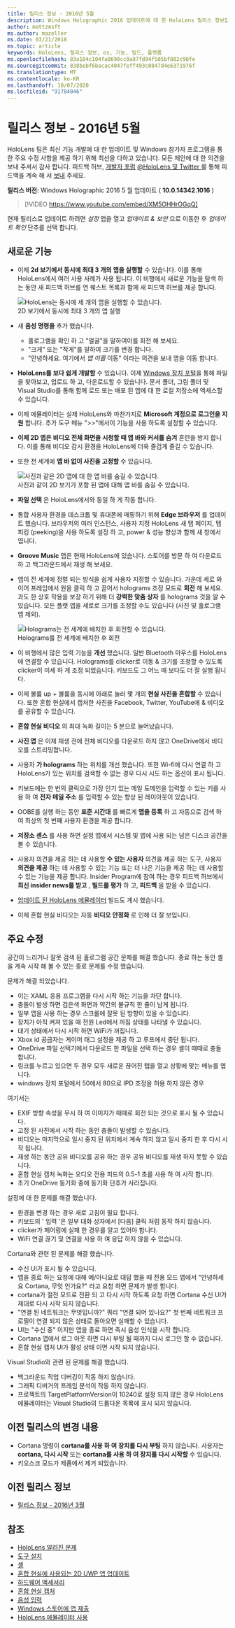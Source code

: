 ```yaml
---
title: 릴리스 정보 - 2016년 5월
description: Windows Holographic 2016 업데이트에 대 한 HoloLens 릴리스 정보입니다.
author: mattzmsft
ms.author: mazeller
ms.date: 03/21/2018
ms.topic: article
keywords: HoloLens, 릴리스 정보, os, 기능, 빌드, 플랫폼
ms.openlocfilehash: 83a184c104fa0690cc0a87fd94f505bf802c98fe
ms.sourcegitcommit: 838bebf6bacac4047feff493c0847d4e6371976f
ms.translationtype: MT
ms.contentlocale: ko-KR
ms.lasthandoff: 10/07/2020
ms.locfileid: "91784046"
---
```

# <a name="release-notes---may-2016"></a>릴리스 정보 - 2016년 5월

HoloLens 팀은 최신 기능 개발에 대 한 업데이트 및 Windows 참가자 프로그램을 통한 주요 수정 사항을 제공 하기 위해 최선을 다하고 있습니다. 모든 제안에 대 한 의견을 보내 주셔서 감사 합니다. 피드백 허브, [개발자 포럼](https://forums.hololens.com) [ @HoloLens 및 Twitter ](https://twitter.com/hololens)를 통해 피드백을 계속 해 서 [보내](https://docs.microsoft.com/windows/mixed-reality/give-us-feedback) 주세요.

**릴리스 버전:** Windows Holographic 2016 5 월 업데이트 ( **10.0.14342.1016** )

>[!VIDEO https://www.youtube.com/embed/XM5OHHrOGqQ]

현재 릴리스로 업데이트 하려면 *설정* 앱을 열고 *업데이트 & 보안* 으로 이동한 후 *업데이트 확인* 단추를 선택 합니다.

## <a name="new-features"></a>새로운 기능

* 이제 **2d 보기에서 동시에 최대 3 개의 앱을 실행할** 수 있습니다. 이를 통해 HoloLens에서 여러 사용 사례가 사용 됩니다. 이 비행에서 새로운 기능을 탐색 하는 동안 새 피드백 허브를 연 퀘스트 목록과 함께 새 피드백 허브를 제공 합니다.

  ![HoloLens는 동시에 세 개의 앱을 실행할 수 있습니다.](images/img-3625-400px.jpg)<br>
  2D 보기에서 동시에 최대 3 개의 앱 실행

* 새 **음성 명령을** 추가 했습니다.
   * 홀로그램을 확인 하 고 "얼굴"을 말하여이를 회전 해 보세요.
   * "크게" 또는 "작게"를 말하여 크기를 변경 합니다.
   * "안녕하세요. 여기에서 *앱 이름* 이동" 이라는 의견을 보내 앱을 이동 합니다.
* **HoloLens를 보다 쉽게 개발할** 수 있습니다. 이제 [Windows 장치 포털](https://docs.microsoft.com/windows/mixed-reality/develop/platform-capabilities-and-apis/using-the-windows-device-portal)을 통해 파일을 찾아보고, 업로드 하 고, 다운로드할 수 있습니다. 문서 폴더, 그림 폴더 및 Visual Studio를 통해 함께 로드 또는 배포 된 앱에 대 한 로컬 저장소에 액세스할 수 있습니다.
* 이제 에뮬레이터는 실제 HoloLens와 마찬가지로 **Microsoft 계정으로 로그인을 지원** 합니다. 추가 도구 메뉴 ">>"에서이 기능을 사용 하도록 설정할 수 있습니다.
* **이제 2D 앱은 비디오 전체 화면을 시청할 때 앱 바와 커서를 숨겨** 혼란을 방지 합니다. 이를 통해 비디오 감시 환경을 HoloLens에 더욱 즐겁게 즐길 수 있습니다.
* 또한 전 세계에 **앱 바 없이 사진을 고정할** 수 있습니다.

  ![사진과 같은 2D 앱에 대 한 앱 바를 숨길 수 있습니다.](images/img-3626-400px.jpg)<br>
  사진과 같이 2D 보기가 포함 된 앱에 대해 앱 바를 숨길 수 있습니다.

* **파일 선택** 은 HoloLens에서와 동일 하 게 작동 합니다.
* 통합 사용자 환경을 데스크톱 및 휴대폰에 매핑하기 위해 **Edge 브라우저** 를 업데이트 했습니다. 브라우저의 여러 인스턴스, 사용자 지정 HoloLens 새 탭 페이지, 탭 피킹 (peeking)을 사용 하도록 설정 하 고, power & 성능 향상과 함께 새 창에서 엽니다.
* **Groove Music** 앱은 현재 HoloLens에 있습니다. 스토어를 방문 하 여 다운로드 하 고 백그라운드에서 재생 해 보세요.
* 앱이 전 세계에 정렬 되는 방식을 쉽게 사용자 지정할 수 있습니다. 가운데 세로 와이어 프레임에서 원을 클릭 하 고 끌어서 holograms 조정 모드로 **회전** 해 보세요. 과도 한 상호 작용을 보장 하기 위해 더 **강력한 맞춤 상자** 를 holograms 것을 알 수 있습니다. 모든 플랫 앱을 세로로 크기를 조정할 수도 있습니다 (사진 및 홀로그램 앱 제외).

  ![Holograms는 전 세계에 배치한 후 회전할 수 있습니다.](images/img-3627-400px.jpg)<br>
  Holograms를 전 세계에 배치한 후 회전

* 이 비행에서 많은 입력 기능을 **개선** 했습니다. 일반 Bluetooth 마우스를 HoloLens에 연결할 수 있습니다. Holograms를 clicker로 이동 & 크기를 조정할 수 있도록 clicker이 미세 하 게 조정 되었습니다. 키보드도 그 어느 때 보다도 더 잘 실행 됩니다.
* 이제 볼륨 up + 볼륨을 동시에 아래로 눌러 몇 개의 **현실 사진을 혼합할** 수 있습니다. 또한 혼합 현실에서 캡처한 사진을 Facebook, Twitter, YouTube에 & 비디오를 공유할 수 있습니다.
* **혼합 현실 비디오** 의 최대 녹화 길이는 5 분으로 늘어났습니다.
* **사진 앱** 은 이제 재생 전에 전체 비디오를 다운로드 하지 않고 OneDrive에서 비디오를 스트리밍합니다.
* 사용자 **가 holograms** 하는 위치를 개선 했습니다. 또한 Wi-fi에 다시 연결 하 고 HoloLens가 있는 위치를 검색할 수 없는 경우 다시 시도 하는 옵션이 표시 됩니다.
* 키보드에는 한 번의 클릭으로 가장 인기 있는 메일 도메인을 입력할 수 있는 키를 사용 하 여 **전자 메일 주소** 를 입력할 수 있는 향상 된 레이아웃이 있습니다.
* OOBE를 실행 하는 동안 **표준 시간대** 를 빠르게 **앱을 등록** 하 고 자동으로 검색 하 여 최상의 첫 번째 사용자 환경을 제공 합니다.
* **저장소 센스** 를 사용 하면 설정 앱에서 시스템 및 앱에 사용 되는 남은 디스크 공간을 볼 수 있습니다.
* 사용자 의견을 제공 하는 데 사용할 **수 있는 사용자** 의견을 제공 하는 도구, 사용자 **의견을 제공** 하는 데 사용할 수 있는 기능 또는 더 나은 기능을 제공 하는 데 사용할 수 있는 기능을 제공 합니다. Insider Program에 참여 하는 경우 피드백 허브에서 **최신 insider news를 받고** , **빌드를 평가** 하 고, **피드백** 을 받을 수 있습니다.
* [업데이트 된 HoloLens 에뮬레이터](https://docs.microsoft.com/windows/mixed-reality/develop/install-the-tools) 빌드도 게시 했습니다.
* 이제 혼합 현실 비디오는 자동 **비디오 안정화** 로 인해 더 잘 보입니다.

## <a name="major-fixes"></a>주요 수정

공간이 느리거나 잘못 검색 된 홀로그램 공간 문제를 해결 했습니다. 종료 하는 동안 셸을 계속 시작 해 볼 수 있는 종료 문제를 수정 했습니다.

문제가 해결 되었습니다.
* 이는 XAML 응용 프로그램을 다시 시작 하는 기능을 차단 합니다.
* 충돌이 발생 하면 검은색 화면과 약간의 불규칙 한 줄이 남게 됩니다.
* 일부 앱을 사용 하는 경우 스크롤에 잘못 된 방향이 있을 수 있습니다.
* 장치가 아직 켜져 있을 때 전원 Led에서 꺼짐 상태를 나타낼 수 있습니다.
* 대기 상태에서 다시 시작 하면 WiFi가 꺼집니다.
* Xbox id 공급자는 게이머 태그 설정을 제공 하 고 루프에서 중단 됩니다.
* OneDrive 파일 선택기에서 다운로드 한 파일을 선택 하는 경우 셸이 때때로 충돌 합니다.
* 링크를 누르고 있으면 두 경우 모두 새로운 끊어진 탭을 열고 상황에 맞는 메뉴를 엽니다.
* windows 장치 포털에서 50에서 80으로 IPD 조정을 허용 하지 않은 경우

여기서는
* EXIF 방향 속성을 무시 하 여 이미지가 때때로 회전 되는 것으로 표시 될 수 있습니다.
* 고정 된 사진에서 시작 하는 동안 충돌이 발생할 수 있습니다.
* 비디오는 마지막으로 일시 중지 된 위치에서 계속 하지 않고 일시 중지 한 후 다시 시작 됩니다.
* 재생 하는 동안 공유 비디오를 공유 하는 경우 공유 비디오를 재생 하지 못할 수 있습니다.
* 혼합 현실 캡처 녹화는 오디오 전용 피드의 0.5-1 초를 사용 하 여 시작 합니다.
* 초기 OneDrive 동기화 중에 동기화 단추가 사라집니다.

설정에 대 한 문제를 해결 했습니다.
* 환경을 변경 하는 경우 새로 고침이 필요 합니다.
* 키보드의 ' 입력 '은 일부 대화 상자에서 [다음] 클릭 처럼 동작 하지 않습니다.
* clicker가 페어링에 실패 한 경우를 알고 있어야 합니다.
* WiFi 연결 끊기 및 연결을 사용 하 여 응답 하지 않을 수 있습니다.

Cortana와 관련 된 문제를 해결 했습니다.
* 수신 UI가 표시 될 수 있습니다.
* 앱을 종료 하는 요청에 대해 예/아니요로 대답 했을 때 전용 모드 앱에서 "안녕하세요 Cortana, 무엇 인가요?" 라고 요청 하면 문제가 발생 합니다.
* cortana가 절전 모드로 전환 되 고 다시 시작 하도록 요청 하면 Cortana 수신 UI가 제대로 다시 시작 되지 않습니다.
* "연결 된 네트워크는 무엇입니까?" 쿼리 "연결 되어 있나요?" 첫 번째 네트워크 프로필이 연결 되지 않은 상태로 돌아오면 실패할 수 있습니다.
* UI는 "수신 중" 이지만 앱을 종료 하면 즉시 음성 인식을 시작 합니다.
* Cortana 앱에서 로그 아웃 하면 다시 부팅 될 때까지 다시 로그인 할 수 없습니다.
* 혼합 현실 캡처 UI가 활성 상태 이면 시작 되지 않습니다.

Visual Studio와 관련 된 문제를 해결 했습니다.
* 백그라운드 작업 디버깅이 작동 하지 않습니다.
* 그래픽 디버거의 프레임 분석이 작동 하지 않습니다.
* 프로젝트의 TargetPlatformVersion이 10240로 설정 되지 않은 경우 HoloLens 에뮬레이터는 Visual Studio의 드롭다운 목록에 표시 되지 않습니다.

## <a name="changes-from-previous-release"></a>이전 릴리스의 변경 내용
* Cortana 명령이 **cortana를 사용 하 여 장치를 다시 부팅** 하지 않습니다. 사용자는 **cortana, 다시 시작** 또는 **cortana를 사용 하 여 장치를 다시 시작할** 수 있습니다.
* 키오스크 모드가 제품에서 제거 되었습니다.

## <a name="prior-release-notes"></a>이전 릴리스 정보
* [릴리스 정보 - 2016년 3월](release-notes-march-2016.md)

## <a name="see-also"></a>참조
* [HoloLens 알려진 문제](https://docs.microsoft.com/windows/mixed-reality/hololens-known-issues)
* [도구 설치](https://docs.microsoft.com/windows/mixed-reality/develop/install-the-tools)
* [셸](https://docs.microsoft.com/windows/mixed-reality/discover/navigating-the-windows-mixed-reality-home)
* [혼합 현실에 사용되는 2D UWP 앱 업데이트](https://docs.microsoft.com/windows/mixed-reality/develop/porting-apps/building-2d-apps)
* [하드웨어 액세서리](https://docs.microsoft.com/windows/mixed-reality/discover/hardware-accessories)
* [혼합 현실 캡처](https://docs.microsoft.com/windows/mixed-reality/mixed-reality-capture)
* [음성 입력 ](https://docs.microsoft.com/windows/mixed-reality/design/voice-input)
* [Windows 스토어에 앱 제출](https://docs.microsoft.com/windows/mixed-reality/distribute/submitting-an-app-to-the-microsoft-store)
* [HoloLens 에뮬레이터 사용](https://docs.microsoft.com/windows/mixed-reality/develop/platform-capabilities-and-apis/using-the-hololens-emulator)
